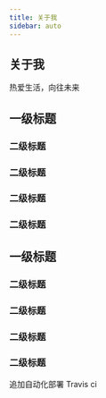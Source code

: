 ```yaml
---
title: 关于我
sidebar: auto
---
```


## 关于我

热爱生活，向往未来

## 一级标题
### 二级标题
### 二级标题
### 二级标题
### 二级标题

## 一级标题
### 二级标题
### 二级标题
### 二级标题
### 二级标题

追加自动化部署 Travis ci
